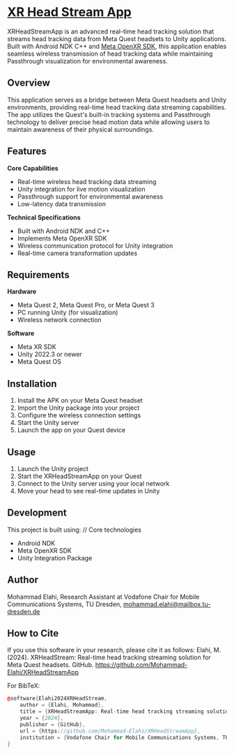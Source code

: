 # [XR Head Stream App](https://github.com/Mohammad-Elahi/XRHeadStreamApp/)

XRHeadStreamApp is an advanced real-time head tracking solution that streams head tracking data from Meta Quest headsets to Unity applications. Built with Android NDK C++ and [Meta OpenXR SDK](https://developers.meta.com/horizon/downloads/package/oculus-openxr-mobile-sdk/), this application enables seamless wireless transmission of head tracking data while maintaining Passthrough visualization for environmental awareness.

## Overview

This application serves as a bridge between Meta Quest headsets and Unity environments, providing real-time head tracking data streaming capabilities. The app utilizes the Quest's built-in tracking systems and Passthrough technology to deliver precise head motion data while allowing users to maintain awareness of their physical surroundings.

## Features

**Core Capabilities**
- Real-time wireless head tracking data streaming
- Unity integration for live motion visualization
- Passthrough support for environmental awareness
- Low-latency data transmission


**Technical Specifications**
- Built with Android NDK and C++
- Implements Meta OpenXR SDK
- Wireless communication protocol for Unity integration
- Real-time camera transformation updates

## Requirements

**Hardware**
- Meta Quest 2, Meta Quest Pro, or Meta Quest 3
- PC running Unity (for visualization)
- Wireless network connection

**Software**
- Meta XR SDK
- Unity 2022.3 or newer
- Meta Quest OS 


## Installation

1. Install the APK on your Meta Quest headset
2. Import the Unity package into your project
3. Configure the wireless connection settings
4. Start the Unity server
5. Launch the app on your Quest device

## Usage

1. Launch the Unity project
2. Start the XRHeadStreamApp on your Quest
3. Connect to the Unity server using your local network
4. Move your head to see real-time updates in Unity

## Development

This project is built using:
// Core technologies
- Android NDK
- Meta OpenXR SDK
- Unity Integration Package

## Author
Mohammad Elahi,
Research Assistant at Vodafone Chair for Mobile Communications Systems, TU Dresden, 
mohammad.elahi@mailbox.tu-dresden.de

## How to Cite
If you use this software in your research, please cite it as follows:
Elahi, M. (2024). XRHeadStream: Real-time head tracking streaming solution for Meta Quest headsets. GitHub. https://github.com/Mohammad-Elahi/XRHeadStreamApp

For BibTeX:
```cpp
@software{Elahi2024XRHeadStream,
    author = {Elahi, Mohammad},
    title = {XRHeadStreamApp: Real-time head tracking streaming solution for Meta Quest headsets},
    year = {2024},
    publisher = {GitHub},
    url = {https://github.com/Mohammad-Elahi/XRHeadStreamApp}, 
    institution = {Vodafone Chair for Mobile Communications Systems, TU Dresden}
}
```
